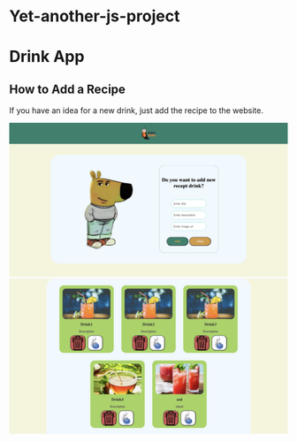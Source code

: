 # Yet-another-js-project
# Drink App

## How to Add a Recipe
If you have an idea for a new drink, just add the recipe to the website.

![Create card section](./assets/readme-scrins/1.png "Create card section")
![Another image](./assets/readme-scrins/2.png)